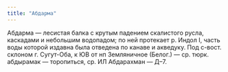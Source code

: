 ```yaml
---
title: "Абдарма"
---
```


Абдарма — лесистая балка с крутым падением скалистого русла, каскадами и
небольшим водопадом; по ней протекает р. Индол I, часть воды которой издавна
была отведена по канаве и акведуку. Под с-вост. склоном г. Сугут-Оба, к ЮВ от нп
Земляничное (Белог.) — ср. тюрк. абдырамак — торопиться, ср. ИЛ Абдарахман —
Д–7.
